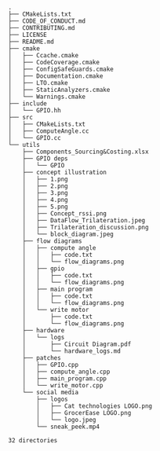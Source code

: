     .
    ├── CMakeLists.txt
    ├── CODE_OF_CONDUCT.md
    ├── CONTRIBUTING.md
    ├── LICENSE
    ├── README.md
    ├── cmake
    │   ├── Ccache.cmake
    │   ├── CodeCoverage.cmake
    │   ├── ConfigSafeGuards.cmake
    │   ├── Documentation.cmake
    │   ├── LTO.cmake
    │   ├── StaticAnalyzers.cmake
    │   └── Warnings.cmake
    ├── include
    │   └── GPIO.hh
    ├── src
    │   ├── CMakeLists.txt
    │   ├── ComputeAngle.cc
    │   └── GPIO.cc
    └── utils
        ├── Components_Sourcing&Costing.xlsx
        ├── GPIO deps
        │   └── GPIO
        ├── concept illustration
        │   ├── 1.png
        │   ├── 2.png
        │   ├── 3.png
        │   ├── 4.png
        │   ├── 5.png
        │   ├── Concept_rssi.png
        │   ├── DataFlow_Trilateration.jpeg
        │   ├── Trilateration_discussion.png
        │   └── block_diagram.jpeg
        ├── flow diagrams
        │   ├── compute angle
        │   │   ├── code.txt
        │   │   └── flow_diagrams.png
        │   ├── gpio
        │   │   ├── code.txt
        │   │   └── flow_diagrams.png
        │   ├── main program
        │   │   ├── code.txt
        │   │   └── flow_diagrams.png
        │   └── write motor
        │       ├── code.txt
        │       └── flow_diagrams.png
        ├── hardware
        │   └── logs
        │       ├── Circuit Diagram.pdf
        │       └── hardware_logs.md
        ├── patches
        │   ├── GPIO.cpp
        │   ├── compute_angle.cpp
        │   ├── main_program.cpp
        │   └── write_motor.cpp
        └── social media
            ├── logos
            │   ├── Cat technologies LOGO.png
            │   ├── GrocerEase LOGO.png
            │   └── logo.jpeg
            └── sneak_peek.mp4

    32 directories
